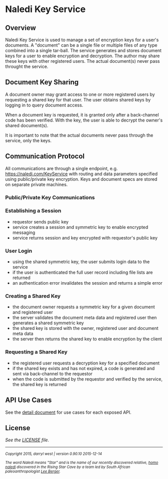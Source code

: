 # Naledi Key Service

## Overview

Naledi Key Service is used to manage a set of encryption keys for a user's documents.  A "document" can be a single file or multiple files of any type combined into a single tar-ball.  The service generates and stores document keys for a user to enable encryption and decryption.  The author may share these keys with other registered users. The actual document(s) never pass throught the service.

## Document Key Sharing

A document owner may grant access to one or more registered users by requesting a shared key for that user.  The user obtains shared keys by logging in to query document access.  

When a document key is requested, it is granted only after a back-channel code has been verified.  With the key, the user is able to decrypt the owner's shared document(s).

It is important to note that the actual documents never pass through the service, only the keys.

## Communication Protocol

All communications are through a single endpoint, e.g. https://naledi.com/KeyService with routing and data parameters specified using public/private key encryption.  Keys and document specs are stored on separate private machines.

### Public/Private Key Communications

### Establishing a Session

* requestor sends public key
* service creates a session and symmetric key to enable encrypted messaging
* service returns session and key encrypted with requestor's public key

### User Login

* using the shared symmetric key, the user submits login data to the service
* if the user is authenticated the full user record including file lists are returned
* an authentication error invalidates the session and returns a simple error

### Creating a Shared Key

* the document owner requests a symmetric key for a given document and registered user
* the server validates the document meta data and registered user then generates a shared symmetric key
* the shared key is stored with the owner, registered user and document meta data
* the server then returns the shared key to enable encryption by the client

### Requesting a Shared Key

* the registered user requests a decryption key for a specified document
* if the shared key exists and has not expired, a code is generated and sent via back-channel to the requestor
* when the code is submitted by the requestor and verified by the service, the shared key is returned

## API Use Cases

See the [detail document](documents/use-case.md) for use cases for each exposed API.

## License

_See the [LICENSE](LICENSE) file._

- - -
<small><em>Copyright 2015, darryl west | version 0.90.10 2015-12-14</em></small>

<small><em>The word Naledi means "Star" and is the name of our recently discovered relative, [homo naledi](https://en.wikipedia.org/wiki/Homo_naledi) discovered in the Rising Star Cave by a team led by South African paleoanthropologist [Lee Berger](https://en.wikipedia.org/wiki/Lee_Rogers_Berger).</em></small>
